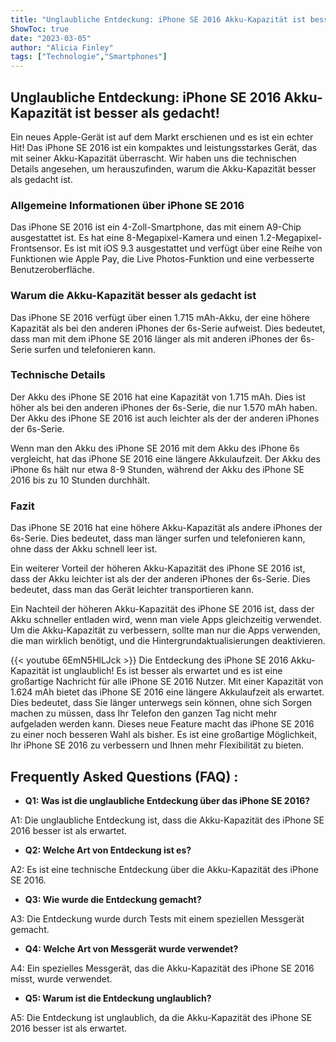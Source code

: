 ```yaml
---
title: "Unglaubliche Entdeckung: iPhone SE 2016 Akku-Kapazität ist besser als gedacht!"
ShowToc: true 
date: "2023-03-05"
author: "Alicia Finley" 
tags: ["Technologie","Smartphones"]
---
```

## Unglaubliche Entdeckung: iPhone SE 2016 Akku-Kapazität ist besser als gedacht!

Ein neues Apple-Gerät ist auf dem Markt erschienen und es ist ein echter Hit! Das iPhone SE 2016 ist ein kompaktes und leistungsstarkes Gerät, das mit seiner Akku-Kapazität überrascht. Wir haben uns die technischen Details angesehen, um herauszufinden, warum die Akku-Kapazität besser als gedacht ist.

### Allgemeine Informationen über iPhone SE 2016

Das iPhone SE 2016 ist ein 4-Zoll-Smartphone, das mit einem A9-Chip ausgestattet ist. Es hat eine 8-Megapixel-Kamera und einen 1.2-Megapixel-Frontsensor. Es ist mit iOS 9.3 ausgestattet und verfügt über eine Reihe von Funktionen wie Apple Pay, die Live Photos-Funktion und eine verbesserte Benutzeroberfläche.

### Warum die Akku-Kapazität besser als gedacht ist

Das iPhone SE 2016 verfügt über einen 1.715 mAh-Akku, der eine höhere Kapazität als bei den anderen iPhones der 6s-Serie aufweist. Dies bedeutet, dass man mit dem iPhone SE 2016 länger als mit anderen iPhones der 6s-Serie surfen und telefonieren kann.

### Technische Details

Der Akku des iPhone SE 2016 hat eine Kapazität von 1.715 mAh. Dies ist höher als bei den anderen iPhones der 6s-Serie, die nur 1.570 mAh haben. Der Akku des iPhone SE 2016 ist auch leichter als der der anderen iPhones der 6s-Serie.

Wenn man den Akku des iPhone SE 2016 mit dem Akku des iPhone 6s vergleicht, hat das iPhone SE 2016 eine längere Akkulaufzeit. Der Akku des iPhone 6s hält nur etwa 8-9 Stunden, während der Akku des iPhone SE 2016 bis zu 10 Stunden durchhält.

### Fazit

Das iPhone SE 2016 hat eine höhere Akku-Kapazität als andere iPhones der 6s-Serie. Dies bedeutet, dass man länger surfen und telefonieren kann, ohne dass der Akku schnell leer ist.

Ein weiterer Vorteil der höheren Akku-Kapazität des iPhone SE 2016 ist, dass der Akku leichter ist als der der anderen iPhones der 6s-Serie. Dies bedeutet, dass man das Gerät leichter transportieren kann.

Ein Nachteil der höheren Akku-Kapazität des iPhone SE 2016 ist, dass der Akku schneller entladen wird, wenn man viele Apps gleichzeitig verwendet. Um die Akku-Kapazität zu verbessern, sollte man nur die Apps verwenden, die man wirklich benötigt, und die Hintergrundaktualisierungen deaktivieren.

{{< youtube 6EmN5HlLJck >}} 
Die Entdeckung des iPhone SE 2016 Akku-Kapazität ist unglaublich! Es ist besser als erwartet und es ist eine großartige Nachricht für alle iPhone SE 2016 Nutzer. Mit einer Kapazität von 1.624 mAh bietet das iPhone SE 2016 eine längere Akkulaufzeit als erwartet. Dies bedeutet, dass Sie länger unterwegs sein können, ohne sich Sorgen machen zu müssen, dass Ihr Telefon den ganzen Tag nicht mehr aufgeladen werden kann. Dieses neue Feature macht das iPhone SE 2016 zu einer noch besseren Wahl als bisher. Es ist eine großartige Möglichkeit, Ihr iPhone SE 2016 zu verbessern und Ihnen mehr Flexibilität zu bieten.

## Frequently Asked Questions (FAQ) :
- **Q1: Was ist die unglaubliche Entdeckung über das iPhone SE 2016?**

A1: Die unglaubliche Entdeckung ist, dass die Akku-Kapazität des iPhone SE 2016 besser ist als erwartet.

- **Q2: Welche Art von Entdeckung ist es?**

A2: Es ist eine technische Entdeckung über die Akku-Kapazität des iPhone SE 2016.

- **Q3: Wie wurde die Entdeckung gemacht?**

A3: Die Entdeckung wurde durch Tests mit einem speziellen Messgerät gemacht.

- **Q4: Welche Art von Messgerät wurde verwendet?**

A4: Ein spezielles Messgerät, das die Akku-Kapazität des iPhone SE 2016 misst, wurde verwendet.

- **Q5: Warum ist die Entdeckung unglaublich?**

A5: Die Entdeckung ist unglaublich, da die Akku-Kapazität des iPhone SE 2016 besser ist als erwartet.


